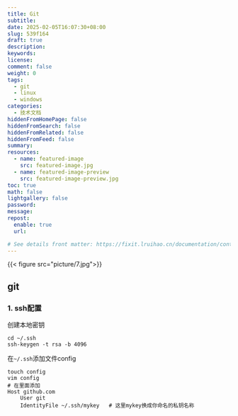 ```yaml
---
title: Git
subtitle:
date: 2025-02-05T16:07:30+08:00
slug: 539f164
draft: true
description:
keywords:
license:
comment: false
weight: 0
tags:
  - git
  - linux
  - windows
categories:
  - 技术文档
hiddenFromHomePage: false
hiddenFromSearch: false
hiddenFromRelated: false
hiddenFromFeed: false
summary:
resources:
  - name: featured-image
    src: featured-image.jpg
  - name: featured-image-preview
    src: featured-image-preview.jpg
toc: true
math: false
lightgallery: false
password:
message:
repost:
  enable: true
  url:

# See details front matter: https://fixit.lruihao.cn/documentation/content-management/introduction/#front-matter
---
```


<!--more-->
{{< figure src="picture/7.jpg">}}
## git

### 1. ssh配置

创建本地密钥

    cd ~/.ssh
    ssh-keygen -t rsa -b 4096

在`~/.ssh`添加文件config

    touch config
    vim config
    # 在里面添加
    Host github.com
    	User git
    	IdentityFile ~/.ssh/mykey   # 这里mykey换成你命名的私钥名称

